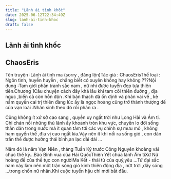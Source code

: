 ```yaml
---
title: "Lãnh ái tình khốc"
date: 2025-06-12T22:34:49Z
slug: lanh-ai-tinh-khoc
draft: false
---
```


## Lãnh ái tình khốc

## ChaosEris

Tên truyện :Lãnh ái tình ma (sorry , đăng lộn)Tác giả : ChaosErisThể loại : Ngôn tình, huyền huyễn , chẳng biết có xuyên không hay không ???Nội dung :Tam giới phân tranh sắc nam , nữ nhi được tuyển đẹp tựa thiên tiên.Chương 1Câu chuyện cách đây khá lâu khi tam cõi thiên đường , địa ngục ,biển cả còn hỗn độn .Khi bàn thạch đã ổn định và phân vai vế , kẻ nắm quyền cai trị thiên đàng lúc ấy là ngọc hoàng cũng trở thành thượng đế của vạn loài .Nhân sinh theo đó rồi phân ra .
 
Cũng không ít xứ sở cao sang , quyền uy ngất trời như Long Hải và Âm ti. Chỉ chán nỗi những thủ lãnh ấy khoanh tròn khu vực, chuyên lo đời sống thần dân trong nước mà ít quan tâm tới các vụ chính sự mưu mô , không ham quyền thế ,địa vị cao ngất kia.Vậy nên ít khi nổi ra sống gió , con dân trần thế được hưởng thái bình,an lạc dài dài ...
 
Năm đó là năm Vạn Niên , tháng Tuần Kỷ trước Công Nguyên khoảng vài chục thế kỷ...Bảo Bình vua của Hải QuốcThiên Yết chúa lãnh Âm tiXữ Nữ hoàng đế của thế tục con ngườiMa Kết - thái tử của quỷ,yêu ...Tứ đại sắc nam này làm nên một trận sóng gió kinh thiên động địa , nứt trời ,dậy sóng ...trong chốn nữ nhân.Khi cuộc tuyển hậu chỉ mới bắt đầu.